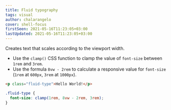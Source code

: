 ```yaml
---
title: Fluid typography
tags: visual
author: chalarangelo
cover: shell-focus
firstSeen: 2021-05-16T11:23:05+03:00
lastUpdated: 2021-05-16T11:23:05+03:00
---
```


Creates text that scales according to the viewport width.

- Use the `clamp()` CSS function to clamp the value of `font-size` between `1rem` and `3rem`.
- Use the formula `8vw - 2rem` to calculate a responsive value for `font-size` (`1rem` at `600px`, `3rem` at `1000px`).

```html
<p class="fluid-type">Hello World!</p>
```

```css
.fluid-type {
  font-size: clamp(1rem, 8vw - 2rem, 3rem);
}
```
